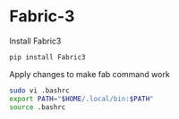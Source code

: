 # Fabric-3

Install Fabric3
```bash
pip install Fabric3
```

Apply changes to make fab command work
```bash
sudo vi .bashrc
export PATH="$HOME/.local/bin:$PATH"
source .bashrc
```
